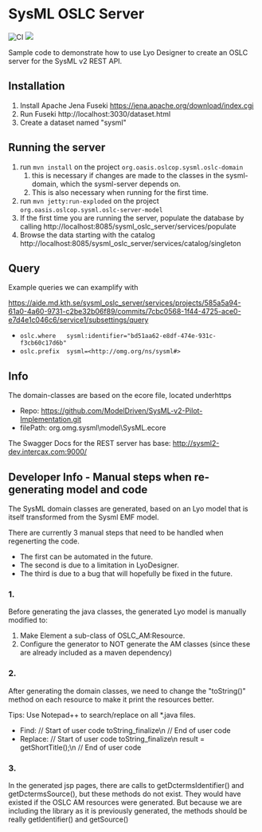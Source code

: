 # SysML OSLC Server

![CI](https://github.com/oslc-op/sysml-oslc-server/workflows/CI/badge.svg)
[![](https://img.shields.io/badge/talk-discourse-lightgrey.svg)](https://forum.open-services.net/)

Sample code to demonstrate how to use Lyo Designer to create an OSLC server for the SysML v2 REST API. 

## Installation
1. Install Apache Jena Fuseki https://jena.apache.org/download/index.cgi
1. Run Fuseki http://localhost:3030/dataset.html
1. Create a dataset named "sysml"

## Running the server
1. run `mvn install` on the project `org.oasis.oslcop.sysml.oslc-domain`
    1. this is necessary if changes are made to the classes in the sysml-domain, which the sysml-server depends on.
    1. This is also necessary when running for the first time.
1. run `mvn jetty:run-exploded` on the project `org.oasis.oslcop.sysml.oslc-server-model`
1. If the first time you are running the server, populate the database by calling http://localhost:8085/sysml_oslc_server/services/populate
1. Browse the data starting with the catalog http://localhost:8085/sysml_oslc_server/services/catalog/singleton

## Query

Example queries we can examplify with

https://aide.md.kth.se/sysml_oslc_server/services/projects/585a5a94-61a0-4a60-9731-c2be32b06f89/commits/7cbc0568-1f44-4725-ace0-e7d4e1c046c6/service1/subsettings/query
* `oslc.where   sysml:identifier="bd51aa62-e8df-474e-931c-f3cb60c17d6b"`
* `oslc.prefix  sysml=<http://omg.org/ns/sysml#>`

## Info

The domain-classes are based on the ecore file, located underhttps
* Repo: https://github.com/ModelDriven/SysML-v2-Pilot-Implementation.git
* filePath: org.omg.sysml\model\SysML.ecore

The Swagger Docs for the REST server has base: http://sysml2-dev.intercax.com:9000/ 

## Developer Info - Manual steps when re-generating model and code 

The SysML domain classes are generated, based on an Lyo model that is itself transformed from the Sysml EMF model.

There are currently 3 manual steps that need to be handled when regenerting the code. 
* The first can be automated in the future.
* The second is due to a limitation in LyoDesigner.
* The third is due to a bug that will hopefully be fixed in the future.

### 1. 
Before generating the java classes, the generated Lyo model is manually modified to:
1. Make Element a sub-class of OSLC_AM:Resource.
1. Configure the generator to NOT generate the AM classes (since these are already included as a maven dependency)

### 2. 
After generating the domain classes, we need to change the "toString()" method on each resource to make it print the resources better.

Tips: Use Notepad++ to search/replace on all *.java files.

* Find:        // Start of user code toString_finalize\n        // End of user code
* Replace:        // Start of user code toString_finalize\n        result = getShortTitle();\n        // End of user code

### 3. 
In the generated jsp pages, there are calls to getDctermsIdentifier() and getDctermsSource(), but these methods do not exist.
They would have existed if the OSLC AM resources were generated. But because we are including the library as it is previously generated, the methods should be really getIdentifier() and getSource()


